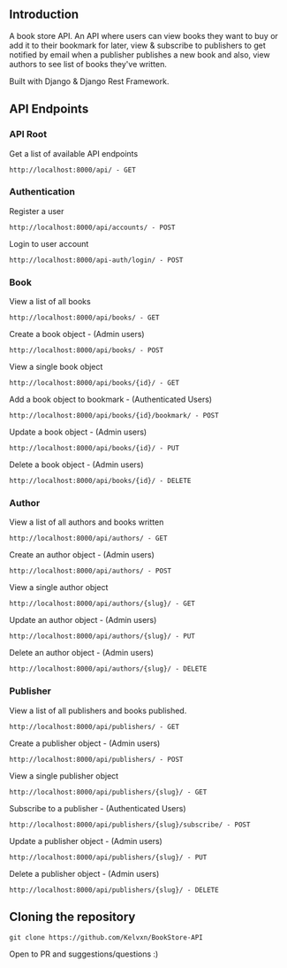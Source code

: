 ## Introduction
A book store API. An API where users can view books they want to buy or add it to their bookmark for later, view & subscribe to publishers to get notified by email when a publisher publishes a new book and also, view authors to see list of books they've written.

Built with Django & Django Rest Framework.


## API Endpoints 
### API Root
Get a list of available API endpoints
```
http://localhost:8000/api/ - GET
```

### Authentication
Register a user
```
http://localhost:8000/api/accounts/ - POST
```

Login to user account
```
http://localhost:8000/api-auth/login/ - POST
```

### Book
View a list of all books
```
http://localhost:8000/api/books/ - GET
```

Create a book object - (Admin users)
```
http://localhost:8000/api/books/ - POST
```

View a single book object
```
http://localhost:8000/api/books/{id}/ - GET
```

Add a book object to bookmark - (Authenticated Users)
```
http://localhost:8000/api/books/{id}/bookmark/ - POST
```

Update a book object - (Admin users)
```
http://localhost:8000/api/books/{id}/ - PUT
```

Delete a book object - (Admin users)
```
http://localhost:8000/api/books/{id}/ - DELETE
```

### Author
View a list of all authors and books written
```
http://localhost:8000/api/authors/ - GET
```

Create an author object - (Admin users)
```
http://localhost:8000/api/authors/ - POST
```

View a single author object
```
http://localhost:8000/api/authors/{slug}/ - GET
```

Update an author object - (Admin users)
```
http://localhost:8000/api/authors/{slug}/ - PUT
```

Delete an author object - (Admin users)
```
http://localhost:8000/api/authors/{slug}/ - DELETE
```

### Publisher
View a list of all publishers and books published.
```
http://localhost:8000/api/publishers/ - GET
```

Create a publisher object - (Admin users)
```
http://localhost:8000/api/publishers/ - POST
```

View a single publisher object
```
http://localhost:8000/api/publishers/{slug}/ - GET
```

Subscribe to a publisher  - (Authenticated Users)
```
http://localhost:8000/api/publishers/{slug}/subscribe/ - POST
```

Update a publisher object - (Admin users)
```
http://localhost:8000/api/publishers/{slug}/ - PUT
```

Delete a publisher object - (Admin users)
```
http://localhost:8000/api/publishers/{slug}/ - DELETE
```


## Cloning the repository 
```
git clone https://github.com/Kelvxn/BookStore-API
```

Open to PR and suggestions/questions :)
